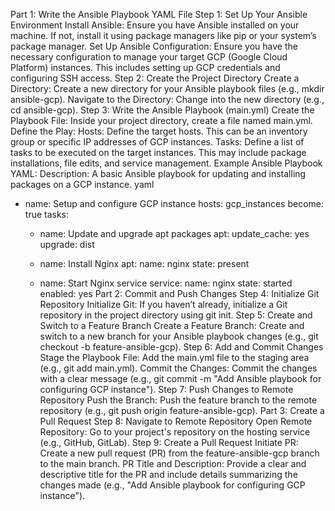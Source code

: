 Part 1:
 Write the Ansible Playbook YAML File
Step 1:
 Set Up Your Ansible Environment
Install Ansible:
 Ensure you have Ansible installed on your machine. If not, install it using package managers like pip or your system’s package manager.
Set Up Ansible Configuration: Ensure you have the necessary configuration to manage your target GCP (Google Cloud Platform) instances. This includes setting up GCP credentials and configuring SSH access.
Step 2:
 Create the Project Directory
Create a Directory:
 Create a new directory for your Ansible playbook files (e.g., mkdir ansible-gcp).
Navigate to the Directory: Change into the new directory (e.g., cd ansible-gcp).
Step 3:
 Write the Ansible Playbook (main.yml)
Create the Playbook File:
 Inside your project directory, create a file named main.yml.
Define the Play:
Hosts:
 Define the target hosts. This can be an inventory group or specific IP addresses of GCP instances.
Tasks:
 Define a list of tasks to be executed on the target instances. This may include package installations, file edits, and service management.
Example Ansible Playbook YAML:
Description:
 A basic Ansible playbook for updating and installing packages on a GCP instance.
yaml


- name: Setup and configure GCP instance
  hosts: gcp_instances
  become: true
  tasks:
    - name: Update and upgrade apt packages
      apt:
        update_cache: yes
        upgrade: dist

    - name: Install Nginx
      apt:
        name: nginx
        state: present

    - name: Start Nginx service
      service:
        name: nginx
        state: started
        enabled: yes
Part 2:
 Commit and Push Changes
Step 4:
 Initialize Git Repository
Initialize Git: If you haven’t already, initialize a Git repository in the project directory using git init.
Step 5:
 Create and Switch to a Feature Branch
Create a Feature Branch: Create and switch to a new branch for your Ansible playbook changes (e.g., git checkout -b feature-ansible-gcp).
Step 6:
 Add and Commit Changes
Stage the Playbook File: Add the main.yml file to the staging area (e.g., git add main.yml).
Commit the Changes: Commit the changes with a clear message (e.g., git commit -m "Add Ansible playbook for configuring GCP instance").
Step 7:
 Push Changes to Remote Repository
Push the Branch:
 Push the feature branch to the remote repository (e.g., git push origin feature-ansible-gcp).
Part 3:
 Create a Pull Request
Step 8:
 Navigate to Remote Repository
Open Remote Repository: Go to your project's repository on the hosting service (e.g., GitHub, GitLab).
Step 9:
 Create a Pull Request
Initiate PR: Create a new pull request (PR) from the feature-ansible-gcp branch to the main branch.
PR Title and Description: Provide a clear and descriptive title for the PR and include details summarizing the changes made (e.g., "Add Ansible playbook for configuring GCP instance").

